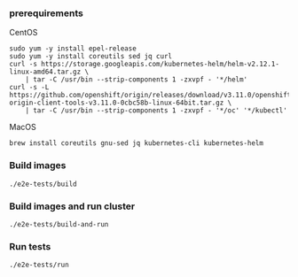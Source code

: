 ### prerequirements
CentOS
```
sudo yum -y install epel-release
sudo yum -y install coreutils sed jq curl
curl -s https://storage.googleapis.com/kubernetes-helm/helm-v2.12.1-linux-amd64.tar.gz \
    | tar -C /usr/bin --strip-components 1 -zxvpf - '*/helm'
curl -s -L https://github.com/openshift/origin/releases/download/v3.11.0/openshift-origin-client-tools-v3.11.0-0cbc58b-linux-64bit.tar.gz \
    | tar -C /usr/bin --strip-components 1 -zxvpf - '*/oc' '*/kubectl'
```
MacOS
```
brew install coreutils gnu-sed jq kubernetes-cli kubernetes-helm
```
### Build images
```
./e2e-tests/build
```
### Build images and run cluster
```
./e2e-tests/build-and-run
```
### Run tests
```
./e2e-tests/run
```
